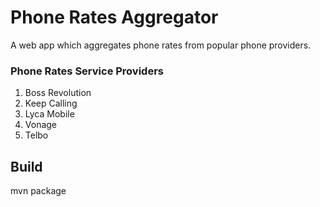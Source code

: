# Phone Rates Aggregator
A web app which aggregates phone rates from popular phone providers.

### Phone Rates Service Providers

1.  Boss Revolution
2.  Keep Calling
3.  Lyca Mobile
4.  Vonage
5.  Telbo

Build
-------
mvn package
